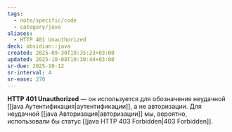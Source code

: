 ```yaml
---
tags:
  - note/specific/code
  - category/java
aliases:
  - HTTP 401 Unauthorized
deck: obsidian::java
created: 2025-09-30T19:35:23+03:00
updated: 2025-10-08T19:30:44+03:00
sr-due: 2025-10-12
sr-interval: 4
sr-ease: 270
---
```


**HTTP 401 Unauthorized**
—
он используется для обозначения неудачной [[java Аутентификация|аутентификации]], а не авторизации. Для неудачной [[java Авторизация|авторизации]] мы, вероятно, использовали бы статус [[java HTTP 403 Forbidden|403 Forbidden]].
